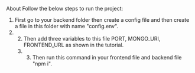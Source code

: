 About
Follow the below steps to run the project: 
1) First go to your backend folder then create a config file and then create a file in this folder with name "config.env".
2)  2) Then add three variables to this file PORT, MONGO_URI, FRONTEND_URL as shown in the tutorial.
    3)  3) Then run this command in your frontend file and backend file "npm i".
